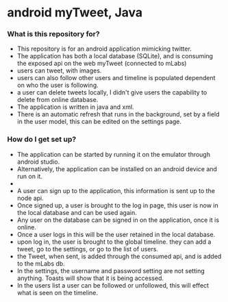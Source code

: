 # android myTweet, Java #


### What is this repository for? ###

* This repository is for an android application mimicking twitter. 
* The application has both a local database (SQLite), and is consuming the exposed api on the web myTweet (connected to mLabs)
* users can tweet, with images.
* users can also follow other users and timeline is populated dependent on who the user is following. 
* a user can delete tweets locally, I didn't give users the capability to delete from online database.
* The application is written in java and xml.
* There is an automatic refresh that runs in the background, set by a field in the user model, this can be edited on the settings page.

### How do I get set up? ###

* The application can be started by running it on the emulator through android studio.
* Alternatively, the application can be installed on an android device and run on it.
* 
* A user can sign up to the application, this information is sent up to the node api. 
* Once signed up, a user is brought to the log in page, this user is now in the local database and can be used again.
* Any user on the database can be signed in on the application, once it is online. 
* Once a user logs in this will be the user retained in the local database.
* upon log in, the user is brought to the global timeline. they can add a tweet, go to the settings, or go to the list of users.
* the Tweet, when sent, is added through the consumed api, and is added to the mLabs db. 
* In the settings, the username and password setting are not setting anything. Toasts will show that it is being accessed.
* In the users list a user can be followed or unfollowed, this will effect what is seen on the timeline.